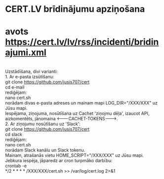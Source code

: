 # CERT.LV brīdinājumu apziņošana
# avots https://cert.lv/lv/rss/incidenti/bridinajumi.xml
</br>Uzstādīšana, divi varianti:
</br>1. Ar e-pasta izsūtīšanu:
</br>git clone https://github.com/jusis707/cert
</br>cd e-mail
</br>rediģējam:
</br>nano cert.sh
</br>norādam divas e-pasta adreses un mainam mapi LOG_DIR="/XXX/XXX" uz Jūsu mapi.
</br>Iespējama, ziņojuma, nosūtīšana uz Cachet 'ziņojmu dēļa', izaucot API, aizkomentēts, jānomaina <---CACHET-TOKENS--->.
</br>2. Ar ziņojumu nosūtīšanu uz 'Slack': 
</br>git clone https://github.com/jusis707/cert
</br>cd slack
</br>rediģējam:
</br>nano cert.sh
</br>norādam Slack kanālu un Slack tokenu.
</br>Mainam, atrašanās vietu HOME_SCRIPT="/XXX/XXX" uz Jūsu mapi.
</br>Jebkura iespēja, jāparedz ar cron turpmāko darbību:
</br>crontab -e
</br>*/2 * * * * /XXX/XXX/cert.sh >> /var/log/cert.log 2>&1
</br>
</br>
</br>
